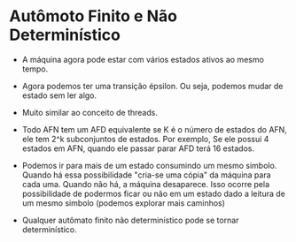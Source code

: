
# Autômoto Finito e Não Determinístico 

- A máquina agora pode estar com vários estados ativos ao mesmo tempo.

- Agora podemos ter uma transição épsilon. Ou seja, podemos mudar de estado sem ler algo.


- Muito similar ao conceito de threads.


- Todo AFN tem um AFD equivalente se K é o número de estados do AFN, ele tem 2^k subconjuntos de estados. Por exemplo, Se ele possui 4 estados em AFN, quando ele passar parar AFD terá 16 estados.


- Podemos ir para mais de um estado consumindo um mesmo simbolo. Quando há essa possibilidade "cria-se uma cópia" da máquina para cada uma. Quando não há, a máquina desaparece. Isso ocorre pela possibilidade de podermos ficar ou não em um estado dado a leitura de um mesmo simbolo (podemos explorar mais caminhos)


- Qualquer autômato finito não determinístico pode se tornar determinístico. 




